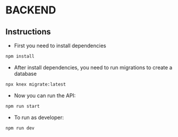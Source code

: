 # BACKEND

## Instructions
 - First you need to install dependencies

```bash
npm install
```
 - After install dependencies, you need to run migrations to create a database

```bash
npx knex migrate:latest
```
 - Now you can run the API:

```bash
npm run start
```

 - To run as developer:

```bash
npm run dev
``` 